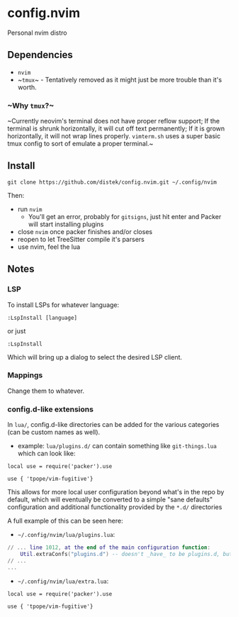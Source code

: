 # config.nvim

Personal nvim distro

## Dependencies
* `nvim`
* ~`tmux`~ - Tentatively removed as it might just be more trouble than it's worth.

### ~Why `tmux`?~
~Currently neovim's terminal does not have proper reflow support; If the terminal is shrunk horizontally, it will cut off text permanently; If it is grown horizontally, it will not wrap lines properly. `vimterm.sh` uses a super basic tmux config to sort of emulate a proper terminal.~

## Install

```
git clone https://github.com/distek/config.nvim.git ~/.config/nvim
```
Then:
* run `nvim`
    * You'll get an error, probably for `gitsigns`, just hit enter and Packer will start installing plugins
* close `nvim` once packer finishes and/or closes
* reopen to let TreeSitter compile it's parsers
* use nvim, feel the lua

## Notes

### LSP

To install LSPs for whatever language:

```
:LspInstall [language]
```

or just

```
:LspInstall
```

Which will bring up a dialog to select the desired LSP client.

### Mappings

Change them to whatever.

### config.d-like extensions

In `lua/`, config.d-like directories can be added for the various categories (can be custom names as well).
* example: `lua/plugins.d/` can contain something like `git-things.lua` which can look like:
```
local use = require('packer').use

use { 'tpope/vim-fugitive'}
```

This allows for more local user configuration beyond what's in the repo by default, which will eventually be converted to a simple "sane defaults" configuration and additional functionality provided by the `*.d/` directories

A full example of this can be seen here:
* `~/.config/nvim/lua/plugins.lua`:
```lua
// ... line 1012, at the end of the main configuration function:
    Util.extraConfs("plugins.d") -- doesn't _have_ to be plugins.d, but makes it easier to keep track
// ...
...
```

* `~/.config/nvim/lua/extra.lua`:
```
local use = require('packer').use

use { 'tpope/vim-fugitive'}
```
